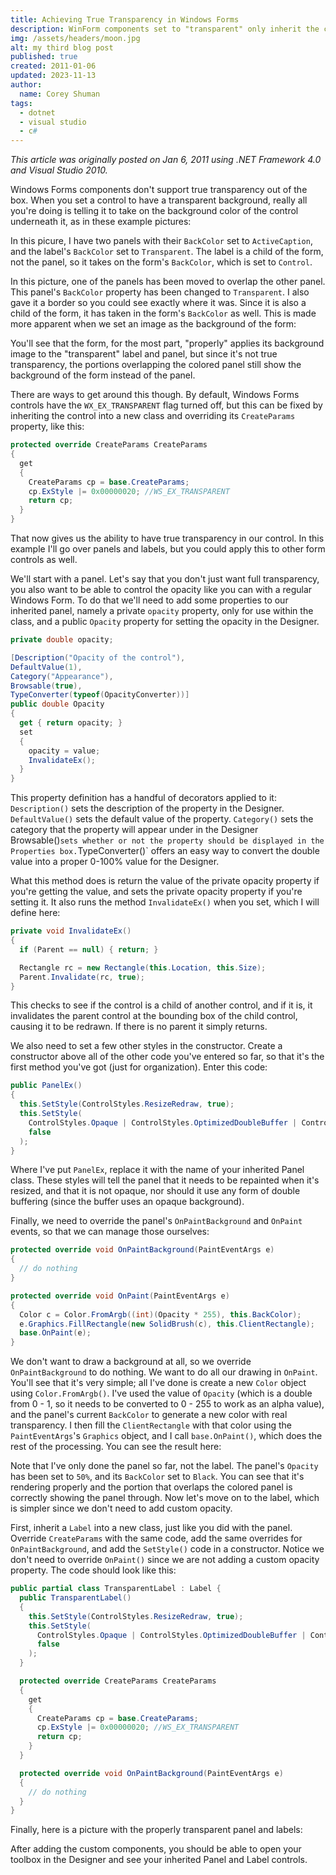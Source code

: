 ```yaml
---
title: Achieving True Transparency in Windows Forms
description: WinForm components set to "transparent" only inherit the color of their parent by default, but it is possible to achieve true transparency with a few lines of code.
img: /assets/headers/moon.jpg
alt: my third blog post
published: true
created: 2011-01-06
updated: 2023-11-13
author: 
  name: Corey Shuman
tags: 
  - dotnet
  - visual studio
  - c#
---
```


_This article was originally posted on Jan 6, 2011 using .NET Framework 4.0 and Visual Studio 2010._

Windows Forms components don't support true transparency out of the box. When you set a control to have a transparent background, really all you're doing is telling it to take on the background color of the control underneath it, as in these example pictures:

<position justify="center">
  <progressive-image src="/assets/posts/transparent-winform/transparent-01.png" alt="a scenic desert" size="large" radius="7px" >
  </progressive-image>
</position>

In this picure, I have two panels with their `BackColor` set to `ActiveCaption`, and the label's `BackColor` set to `Transparent`. The label is a child of the form, not the panel, so it takes on the form's `BackColor`, which is set to `Control`.

<position justify="center">
  <progressive-image src="/assets/posts/transparent-winform/transparent-02.png" alt="a scenic desert" size="large" radius="7px" >
  </progressive-image>
</position>

In this picture, one of the panels has been moved to overlap the other panel. This panel's `BackColor` property has been changed to `Transparent`. I also gave it a border so you could see exactly where it was. Since it is also a child of the form, it has taken in the form's `BackColor` as well. This is made more apparent when we set an image as the background of the form:

<position justify="center">
  <progressive-image src="/assets/posts/transparent-winform/transparent-03.png" alt="a scenic desert" size="large" radius="7px" >
  </progressive-image>
</position>

You'll see that the form, for the most part, "properly" applies its background image to the "transparent" label and panel, but since it's not true transparency, the portions overlapping the colored panel still show the background of the form instead of the panel.

There are ways to get around this though. By default, Windows Forms controls have the `WX_EX_TRANSPARENT` flag turned off, but this can be fixed by inheriting the control into a new class and overriding its `CreateParams` property, like this:

```cs
protected override CreateParams CreateParams
{
  get
  {
    CreateParams cp = base.CreateParams;
    cp.ExStyle |= 0x00000020; //WS_EX_TRANSPARENT
    return cp;
  }
}
```

That now gives us the ability to have true transparency in our control. In this example I'll go over panels and labels, but you could apply this to other form controls as well.

We'll start with a panel. Let's say that you don't just want full transparency, you also want to be able to control the opacity like you can with a regular Windows Form. To do that we'll need to add some properties to our inherited panel, namely a private `opacity` property, only for use within the class, and a public `Opacity` property for setting the opacity in the Designer.

```cs
private double opacity;

[Description("Opacity of the control"),
DefaultValue(1),
Category("Appearance"),
Browsable(true),
TypeConverter(typeof(OpacityConverter))]
public double Opacity
{
  get { return opacity; }
  set
  {
    opacity = value;
    InvalidateEx();
  }
}
```

This property definition has a handful of decorators applied to it:
`Description()` sets the description of the property in the Designer.
`DefaultValue()` sets the default value of the property.
`Category()` sets the category that the property will appear under in the Designer` 
`Browsable()`sets whether or not the property should be displayed in the Properties box.`TypeConverter()` offers an easy way to convert the double value into a proper 0-100% value for the Designer.

What this method does is return the value of the private opacity property if you're getting the value, and sets the private opacity property if you're setting it. It also runs the method `InvalidateEx()` when you set, which I will define here:

```cs
private void InvalidateEx()
{
  if (Parent == null) { return; }

  Rectangle rc = new Rectangle(this.Location, this.Size);
  Parent.Invalidate(rc, true);
}
```

This checks to see if the control is a child of another control, and if it is, it invalidates the parent control at the bounding box of the child control, causing it to be redrawn. If there is no parent it simply returns.

We also need to set a few other styles in the constructor. Create a constructor above all of the other code you've entered so far, so that it's the first method you've got (just for organization). Enter this code:

```cs
public PanelEx()
{
  this.SetStyle(ControlStyles.ResizeRedraw, true);
  this.SetStyle(
    ControlStyles.Opaque | ControlStyles.OptimizedDoubleBuffer | ControlStyles.DoubleBuffer,
    false
  );
}
```

Where I've put `PanelEx`, replace it with the name of your inherited Panel class. These styles will tell the panel that it needs to be repainted when it's resized, and that it is not opaque, nor should it use any form of double buffering (since the buffer uses an opaque background).

Finally, we need to override the panel's `OnPaintBackground` and `OnPaint` events, so that we can manage those ourselves:

```cs
protected override void OnPaintBackground(PaintEventArgs e)
{
  // do nothing
}

protected override void OnPaint(PaintEventArgs e)
{
  Color c = Color.FromArgb((int)(Opacity * 255), this.BackColor);
  e.Graphics.FillRectangle(new SolidBrush(c), this.ClientRectangle);
  base.OnPaint(e);
}
```

We don't want to draw a background at all, so we override `OnPaintBackground` to do nothing. We want to do all our drawing in `OnPaint`. You'll see that it's very simple; all I've done is create a new `Color` object using `Color.FromArgb()`. I've used the value of `Opacity` (which is a double from 0 - 1, so it needs to be converted to 0 - 255 to work as an alpha value), and the panel's current `BackColor` to generate a new color with real transparency. I then fill the `ClientRectangle` with that color using the `PaintEventArgs`'s `Graphics` object, and I call `base.OnPaint()`, which does the rest of the processing. You can see the result here:

<position justify="center">
  <progressive-image src="/assets/posts/transparent-winform/transparent-04.png" alt="a scenic desert" size="large" radius="7px" >
  </progressive-image>
</position>

Note that I've only done the panel so far, not the label. The panel's `Opacity` has been set to `50%`, and its `BackColor` set to `Black`. You can see that it's rendering properly and the portion that overlaps the colored panel is correctly showing the panel through. Now let's move on to the label, which is simpler since we don't need to add custom opacity.

First, inherit a `Label` into a new class, just like you did with the panel. Override `CreateParams` with the same code, add the same overrides for `OnPaintBackground`, and add the `SetStyle()` code in a constructor. Notice we don't need to override `OnPaint()` since we are not adding a custom opacity property. The code should look like this:

```cs
public partial class TransparentLabel : Label {
  public TransparentLabel()
  {
    this.SetStyle(ControlStyles.ResizeRedraw, true);
    this.SetStyle(
      ControlStyles.Opaque | ControlStyles.OptimizedDoubleBuffer | ControlStyles.DoubleBuffer,
      false
    );
  }

  protected override CreateParams CreateParams
  {
    get
    {
      CreateParams cp = base.CreateParams;
      cp.ExStyle |= 0x00000020; //WS_EX_TRANSPARENT
      return cp;
    }
  }

  protected override void OnPaintBackground(PaintEventArgs e)
  {
    // do nothing
  }
}
```

Finally, here is a picture with the properly transparent panel and labels:

<position justify="center">
  <progressive-image src="/assets/posts/transparent-winform/transparent-05.png" alt="a scenic desert" size="large" radius="7px" >
  </progressive-image>
</position>

After adding the custom components, you should be able to open your toolbox in the Designer and see your inherited Panel and Label controls.
